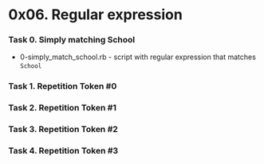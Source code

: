 # 0x06. Regular expression

### Task 0. Simply matching School 
* 0-simply_match_school.rb - script with regular expression that matches `School`

### Task 1. Repetition Token #0

### Task 2. Repetition Token #1

### Task 3. Repetition Token #2

### Task 4. Repetition Token #3
